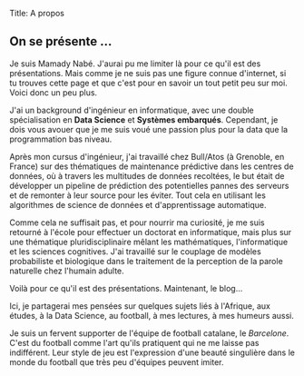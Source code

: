 Title: A propos

## On se présente ...

Je suis Mamady Nabé. J'aurai pu me limiter là pour ce qu'il est des présentations. Mais comme je ne suis pas une figure connue d'internet, si tu trouves cette page et que c'est pour en savoir un tout petit peu sur moi. Voici donc un peu plus.

J'ai un background d'ingénieur en informatique, avec une double spécialisation en **Data Science** et **Systèmes embarqués**. Cependant, je dois vous avouer que je me suis voué une passion plus pour la data que la programmation bas niveau.

Après mon cursus d'ingénieur, j'ai travaillé chez Bull/Atos (à Grenoble, en France) sur des thématiques de maintenance prédictive dans les centres de données, où à travers les multitudes de données recoltées, le but était de développer un pipeline de prédiction des potentielles pannes des serveurs et de remonter à leur source pour les éviter. Tout cela en utilisant les algorithmes de science de données et d'apprentissage automatique.

Comme cela ne suffisait pas, et pour nourrir ma curiosité, je me suis retourné à l'école pour effectuer un doctorat en informatique, mais plus sur une thématique pluridisciplinaire mêlant les mathématiques, l'informatique et les sciences cognitives. J'ai travaillé sur le couplage de modèles probabiliste et biologique dans le traitement de la perception de la parole naturelle chez l'humain adulte.

Voilà pour ce qu'il est des présentations. Maintenant, le blog...

Ici, je partagerai mes pensées sur quelques sujets liés à l'Afrique, aux études, à la Data Science, au football, à mes lectures, à mes humeurs aussi.

Je suis un fervent supporter de l'équipe de football catalane, le *Barcelone*. C'est du football comme l'art qu'ils pratiquent qui ne me laisse pas indifférent. Leur style de jeu est l'expression d'une beauté singulière dans le monde du football que très peu d'équipes peuvent imiter.
